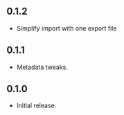 ## 0.1.2

* Simplify import with one export file

## 0.1.1

* Metadata tweaks.

## 0.1.0

* Initial release.
